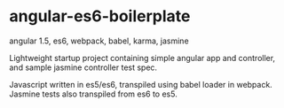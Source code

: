 # angular-es6-boilerplate
angular 1.5, es6, webpack, babel, karma, jasmine

Lightweight startup project containing simple angular app and controller, and sample jasmine controller test spec.

Javascript written in es5/es6, transpiled using babel loader in webpack. Jasmine tests also transpiled from es6 to es5.

